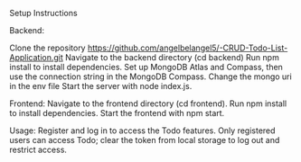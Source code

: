 

Setup Instructions



Backend:

Clone the repository https://github.com/angelbelangel5/-CRUD-Todo-List-Application.git
Navigate to the backend directory (cd backend)
Run npm install to install dependencies.
Set up MongoDB Atlas and Compass, then use the connection string in the MongoDB Compass.
Change the mongo uri in the env file
Start the server with node index.js.




Frontend:
Navigate to the frontend directory (cd frontend).
Run npm install to install dependencies.
Start the frontend with npm start.


Usage:
Register and log in to access the Todo features.
Only registered users can access Todo; clear the token from local storage to log out and restrict access.
